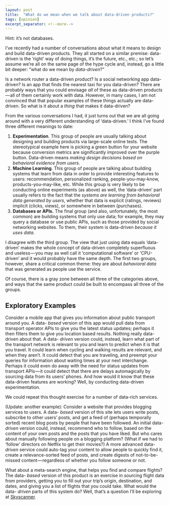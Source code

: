 ```yaml
---
layout: post
title:  "What do we mean when we talk about data-driven products?"
tags: [opinion]
excerpt_separator: <!--more-->
---
```


Hint: it’s not databases.
<!--more-->

I’ve recently had a number of conversations about what it means to design and build data-driven products. They all started on a similar premise: data-driven is the ‘right’ way of doing things, it’s the future, etc., etc.; so let’s assume we’re all on the same page of the hype cycle and, instead, go a little bit deeper: “what do we mean by _data-driven_?”

Is a network router a data-driven product? Is a social networking app data-driven? Is an app that finds the nearest taxi for you data-driven? There are probably ways that you could envisage _all_ of these as data-driven products — all of them certainly work _with_ data. However, in many cases, I am not convinced that that popular examples of these things actually are data-driven. So what is it about a _thing_ that makes it data-driven?

From the various conversations I had, it just turns out that we are all going around with a very different understanding of ‘data-driven.’ I think I’ve found three different meanings to date:
1. **Experimentation**. This group of people are usually talking about designing and building products via large-scale online tests. The stereotypical example here is picking a green button for your website because conversion metrics are significantly improved over the purple button. Data-driven means _making design decisions based on behavioral evidence from users._
2. **Machine Learning**. This group of people are talking about building systems that learn from data in order to provide interesting features to users: recommendation, personalized ranking, people-you-may-know, products-you-may-like, etc. While this group is very likely to be conducting online experiments (as above) as well, the ‘data-driven’ part usually refers to the fact that the _systems are learning from behavioral data generated by users_, whether that data is explicit (ratings, reviews) implicit (clicks, views), or somewhere in between (purchases).
3. **Databases or APIs.** The final group (and also, unfortunately, the most common) are building systems that only use data; for example, they may query a database or use public APIs, such as those provided by social networking websites. To them, their system is data-driven _because it uses data_.

I disagree with the third group. The view that just using data equals ‘data-driven’ makes the whole concept of data-driven completely superfluous and useless — you may as well call it ‘computational software’ or ‘CPU-driven’ and it would probably have the same depth. The first two groups, however, share a critical common theme: they are about _behavioral data_ that was generated as people use the service.

Of course, there is a gray zone between all three of the categories above, and ways that the same product could be built to encompass all three of the groups.

## Exploratory Examples
Consider a mobile app that gives you information about public transport around you. A data- _based_ version of this app would pull data from transport operator APIs to give you the latest status updates; perhaps it then filters them to give you location based results. Nothing really data-driven about that. A data- _driven_ version could, instead, learn what part of the transport network is relevant to you and learn to predict when it is that you travel. It could learn when cycling and walking results are relevant, and when they aren’t. It could detect that you are traveling, and preempt your queries for information about waiting times at your next interchange. Perhaps it could even do away with the need for status updates from transport APIs — it could detect that there are delays automagically by sourcing data from its users’ phones. And how would it know that these data-driven features are working? Well, by conducting data-driven experimentation.

We could repeat this thought exercise for a number of data-rich services.

(Update: another example): Consider a website that provides blogging services to users. A data- _based_ version of this site lets users write posts, subscribe to other users’ posts, and get a feed of (perhaps temporally sorted) recent blog posts by people that have been followed. An initial data- _driven_ version could, instead, recommend who to follow, based on the content of your own posts and the posts that you have liked. But who cares about manually following people on a blogging platform? (What if we had to ‘follow’ directors on Netflix to get their movies?) A more advanced data- _driven_ service could auto-tag your content to allow people to quickly find it, create a relevance-sorted feed of posts, and create digests of not-to-be-missed content — regardless of whether you follow someone or not.

What about a meta-search engine, that helps you find and compare flights? The data- _based_ version of this product is an exercise in sourcing flight data from providers, getting you to fill out your trip’s origin, destination, and dates, and giving you a list of flights that you could take. What would the data- _driven_ parts of this system do? Well, that’s a question I’ll be exploring at [Skyscanner](http://www.skyscanner.net/).